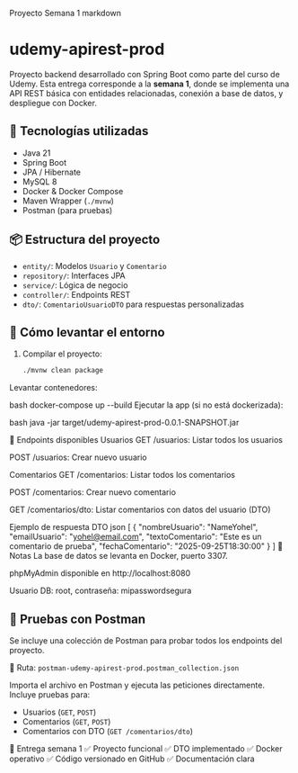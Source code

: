Proyecto Semana 1
markdown
# udemy-apirest-prod

Proyecto backend desarrollado con Spring Boot como parte del curso de Udemy. Esta entrega corresponde a la **semana 1**, donde se implementa una API REST básica con entidades relacionadas, conexión a base de datos, y despliegue con Docker.

## 🚀 Tecnologías utilizadas

- Java 21
- Spring Boot
- JPA / Hibernate
- MySQL 8
- Docker & Docker Compose
- Maven Wrapper (`./mvnw`)
- Postman (para pruebas)

## 📦 Estructura del proyecto

- `entity/`: Modelos `Usuario` y `Comentario`
- `repository/`: Interfaces JPA
- `service/`: Lógica de negocio
- `controller/`: Endpoints REST
- `dto/`: `ComentarioUsuarioDTO` para respuestas personalizadas

## 🐳 Cómo levantar el entorno

1. Compilar el proyecto:
   ```bash
   ./mvnw clean package
Levantar contenedores:

bash
docker-compose up --build
Ejecutar la app (si no está dockerizada):

bash
java -jar target/udemy-apirest-prod-0.0.1-SNAPSHOT.jar

🧪 Endpoints disponibles
Usuarios
GET /usuarios: Listar todos los usuarios

POST /usuarios: Crear nuevo usuario

Comentarios
GET /comentarios: Listar todos los comentarios

POST /comentarios: Crear nuevo comentario

GET /comentarios/dto: Listar comentarios con datos del usuario (DTO)

Ejemplo de respuesta DTO
json
[
  {
    "nombreUsuario": "NameYohel",
    "emailUsuario": "yohel@email.com",
    "textoComentario": "Este es un comentario de prueba",
    "fechaComentario": "2025-09-25T18:30:00"
  }
]
🧠 Notas
La base de datos se levanta en Docker, puerto 3307.

phpMyAdmin disponible en http://localhost:8080

Usuario DB: root, contraseña: mipasswordsegura

## 🧪 Pruebas con Postman

Se incluye una colección de Postman para probar todos los endpoints del proyecto.

📁 Ruta: `postman-udemy-apirest-prod.postman_collection.json`

Importa el archivo en Postman y ejecuta las peticiones directamente. Incluye pruebas para:

- Usuarios (`GET`, `POST`)
- Comentarios (`GET`, `POST`)
- Comentarios con DTO (`GET /comentarios/dto`)


📌 Entrega semana 1
✅ Proyecto funcional ✅ DTO implementado ✅ Docker operativo ✅ Código versionado en GitHub ✅ Documentación clara